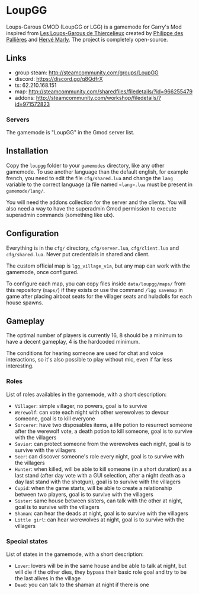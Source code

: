 
# LoupGG 

Loups-Garous GMOD (LoupGG or LGG) is a gamemode for Garry's Mod inspired from [Les Loups-Garous de Thiercelieux](https://fr.wikipedia.org/wiki/Les_Loups-garous_de_Thiercelieux) created by [Philippe des Pallières](https://fr.wikipedia.org/wiki/Philippe_des_Palli%C3%A8res) and [Hervé Marly](https://fr.wikipedia.org/wiki/Herv%C3%A9_Marly).
The project is completely open-source.

## Links

* group steam: http://steamcommunity.com/groups/LoupGG
* discord: https://discord.gg/q8QdfrX
* ts: 62.210.168.151
* map: http://steamcommunity.com/sharedfiles/filedetails/?id=966255479
* addons: http://steamcommunity.com/workshop/filedetails/?id=971572823

### Servers

The gamemode is "LoupGG" in the Gmod server list.

## Installation

Copy the `loupgg` folder to your `gamemodes` directory, like any other gamemode.
To use another language than the default english, for example french, you need to edit the file `cfg/shared.lua` and change the `lang` variable to the correct language (a file named `<lang>.lua` must be present in `gamemode/lang/`.

You will need the addons collection for the server and the clients.
You will also need a way to have the superadmin Gmod permission to execute superadmin commands (something like ulx).


## Configuration

Everything is in the `cfg/` directory, `cfg/server.lua`, `cfg/client.lua` and `cfg/shared.lua`.
Never put credentials in shared and client.

The custom official map is `lgg_village_v1a`, but any map can work with the gamemode, once configured.

To configure each map, you can copy files inside `data/loupgg/maps/` from this repository (`maps/`) if they exists or use the command `/lgg savemap` in game after placing airboat seats for the villager seats and huladolls for each house spawns.

## Gameplay

The optimal number of players is currently 16, 8 should be a minimum to have a decent gameplay, 4 is the hardcoded minimum.

The conditions for hearing someone are used for chat and voice interactions, so it's also possible to play without mic, even if far less interesting.

### Roles

List of roles availables in the gamemode, with a short description:

* `Villager`: simple villager, no powers, goal is to survive
* `Werewolf`: can vote each night with other werewolves to devour someone, goal is to kill everyone
* `Sorcerer`: have two disposables items, a life potion to resurrect someone after the werewolf vote, a death potion to kill someone, goal is to survive with the villagers
* `Savior`: can protect someone from the werewolves each night, goal is to survive with the villagers
* `Seer`: can discover someone's role every night, goal is to survive with the villagers
* `Hunter`: when killed, will be able to kill someone (in a short duration) as a last stand (after day vote with a GUI selection, after a night death as a day last stand with the shotgun), goal is to survive with the villagers
* `Cupid`: when the game starts, will be able to create a relationship between two players, goal is to survive with the villagers
* `Sister`: same house between sisters, can talk with the other at night, goal is to survive with the villagers
* `Shaman`: can hear the deads at night, goal is to survive with the villagers
* `Little girl`: can hear werewolves at night, goal is to survive with the villagers

### Special states

List of states in the gamemode, with a short description:

* `Lover`: lovers will be in the same house and be able to talk at night, but will die if the other dies, they bypass their basic role goal and try to be the last alives in the village
* `Dead`: you can talk to the shaman at night if there is one
